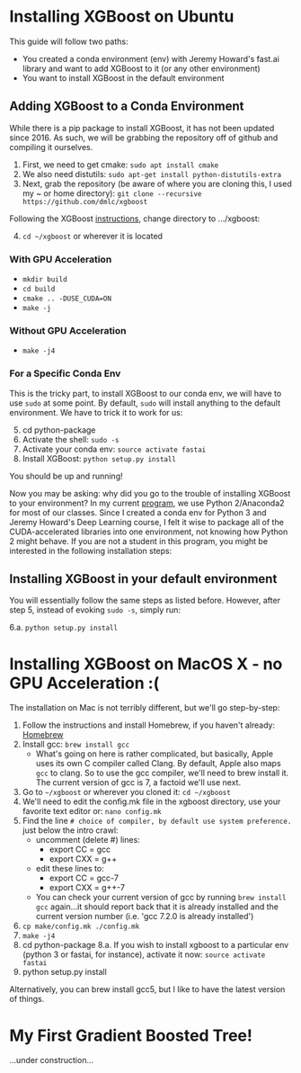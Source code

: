 # Installing XGBoost on Ubuntu

This guide will follow two paths:

* You created a conda environment (env) with Jeremy Howard's fast.ai library and want to add XGBoost to it (or any other environment)
* You want to install XGBoost in the default environment

## Adding XGBoost to a Conda Environment

While there is a pip package to install XGBoost, it has not been updated since 2016.  As such, we will be grabbing the repository off of github and compiling it ourselves.

1. First, we need to get cmake: `sudo apt install cmake`
2. We also need distutils: `sudo apt-get install python-distutils-extra`
3. Next, grab the repository (be aware of where you are cloning this, I used my ~ or home directory): `git clone --recursive https://github.com/dmlc/xgboost`

Following the XGBoost [instructions](http://xgboost.readthedocs.io/en/latest/build.html), change directory to .../xgboost:

4. `cd ~/xgboost` or wherever it is located

### With GPU Acceleration

* `mkdir build`
* `cd build`
* `cmake .. -DUSE_CUDA=ON`
* `make -j`

### Without GPU Acceleration

* `make -j4`

### For a Specific Conda Env

This is the tricky part, to install XGBoost to our conda env, we will have to use `sudo` at some point.  By default, `sudo` will install anything to the default environment.  We have to trick it to work for us:

5. cd python-package
6. Activate the shell: `sudo -s`
7. Activate your conda env: `source activate fastai`
8. Install XGBoost: `python setup.py install`

You should be up and running!

Now you may be asking: why did you go to the trouble of installing XGBoost to your environment?  In my current [program](https://www.usfca.edu/arts-sciences/graduate-programs/analytics), we use Python 2/Anaconda2 for most of our classes.  Since I created a conda env for Python 3 and Jeremy Howard's Deep Learning course, I felt it wise to package all of the CUDA-accelerated libraries into one environment, not knowing how Python 2 might behave.  If you are not a student in this program, you might be interested in the following installation steps:

## Installing XGBoost in your default environment

You will essentially follow the same steps as listed before.  However, after step 5, instead of evoking `sudo -s`, simply run:

6.a. `python setup.py install`

# Installing XGBoost on MacOS X - no GPU Acceleration :(

The installation on Mac is not terribly different, but we'll go step-by-step:

1. Follow the instructions and install Homebrew, if you haven't already: [Homebrew](https://brew.sh/)
2. Install gcc: `brew install gcc`
    * What's going on here is rather complicated, but basically, Apple uses its own C compiler called Clang.  By default, Apple also maps `gcc` to clang.  So to use the gcc compiler, we'll need to brew install it.  The current version of gcc is 7, a factoid we'll use next.
3. Go to `~/xgboost` or wherever you cloned it: `cd ~/xgboost`
4. We'll need to edit the config.mk file in the xgboost directory, use your favorite text editor or: `nano config.mk`
5. Find the line `# choice of compiler, by default use system preference.` just below the intro crawl:
    * uncomment (delete #) lines:
        * export CC = gcc
        * export CXX = g++
    * edit these lines to:
        * export CC = gcc-7
        * export CXX = g++-7
    * You can check your current version of gcc by running `brew install gcc` again...it should report back that it is already installed and the current version number (i.e. 'gcc 7.2.0 is already installed')
6. `cp make/config.mk ./config.mk`
7. `make -j4`
8. cd python-package
8.a. If you wish to install xgboost to a particular env (python 3 or fastai, for instance), activate it now: `source activate fastai`
9. python setup.py install
       
Alternatively, you can brew install gcc5, but I like to have the latest version of things.

# My First Gradient Boosted Tree!

...under construction...